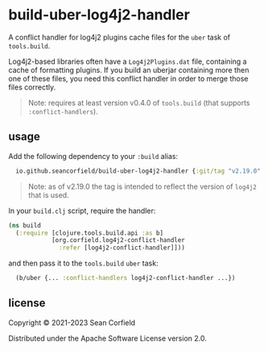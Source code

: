 # build-uber-log4j2-handler

A conflict handler for log4j2 plugins cache files for the `uber` task of `tools.build`.

Log4j2-based libraries often have a `Log4j2Plugins.dat` file, containing a cache of
formatting plugins. If you build an uberjar containing more then one of these files,
you need this conflict handler in order to merge those files correctly.

> Note: requires at least version v0.4.0 of `tools.build` (that supports `:conflict-handlers`).

## usage

Add the following dependency to your `:build` alias:

```clojure
  io.github.seancorfield/build-uber-log4j2-handler {:git/tag "v2.19.0" :git/sha "6c4a14a"}
```

> Note: as of v2.19.0 the tag is intended to reflect the version of `log4j2` that is used.

In your `build.clj` script, require the handler:

```clojure
(ns build
  (:require [clojure.tools.build.api :as b]
            [org.corfield.log4j2-conflict-handler
              :refer [log4j2-conflict-handler]]))
```

and then pass it to the `tools.build` `uber` task:

```clojure
  (b/uber {... :conflict-handlers log4j2-conflict-handler ...})
```

## license

Copyright © 2021-2023 Sean Corfield

Distributed under the Apache Software License version 2.0.
